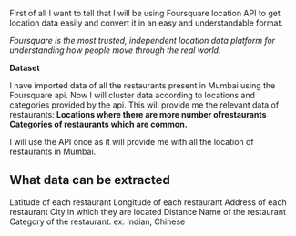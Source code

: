 First of all I want to tell that I will be using Foursquare location API to get location data easily
and convert it in an easy and understandable format.

_Foursquare is the most trusted, independent location data platform for understanding how people move 
through the real world._

**Dataset**

I have imported data of all the restaurants present in Mumbai using the Foursquare api.
Now I will cluster data according to locations and categories provided by the api.
This will provide me the relevant data of restaurants:
    **Locations where there are more number ofrestaurants**
    **Categories of restaurants which are common.**

I will use the API once as it will provide me with all the location of restaurants in Mumbai.

## What data can be extracted

   Latitude of each restaurant
   Longitude of each restaurant
   Address of each restaurant
   City in which they are located
   Distance
   Name of the restaurant
   Category of the restaurant. ex: Indian, Chinese

